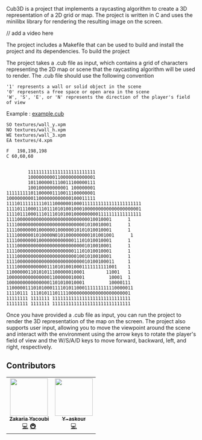 Cub3D is a project that implements a raycasting algorithm to create a 3D representation of a 2D grid or map. The project is written in C and uses the minilibx library for rendering the resulting image on the screen.



// add a video here


The project includes a Makefile that can be used to build and install the project and its dependencies. To build  the project

The project takes a .cub file as input, which contains a grid of characters representing the 2D map or scene that the raycasting algorithm will be used to render. The .cub file should use the following convention


    '1' represents a wall or solid object in the scene
    '0' represents a free space or open area in the scene
    'W', 'S', 'E', or 'N' represents the direction of the player's field of view

Example : [example.cub](./map/younes.cub)

```
SO textures/wall_y.xpm
NO textures/wall_h.xpm
WE textures/wall_3.xpm
EA textures/4.xpm

F   198,198,198
C 60,60,60


        1111111111111111111111111
        1000000000110000000000001
        1011000001110011100000111
        100100000000001 100000001
111111111011000001110011100000001
100000000011000000000000100011111
11110111111111011100000010001111111111111111111111
11110111000111011101010010001000000000000000000001
11110111000111011101010010000000001111111111111111
111100000000000000000000000000010010001      1
111100000000000000000000000001010010001      1
111100000001000000100000010101010010001      1
11110000001010000N0101000000000101001001      1
111100000001000000000000011101010010001      1
111100000000000000000000000001010010001      1
111100000000000000000000011101010010001      1
111100000000000000000000001001010010001      1
1111000000000000000000000000010100100011     1
11110000000000011101010010001111111111001    1
11000000110101011100000010001        11001   1
10000000000000001100000010001         10001  1
10000000000000001101010010001         10000111
11000001110101000111101011000111111111110000011
11110111 1110101110111100000000000000000000001
11111111 1111111 11111111111111111111111111111
11111111 1111111 11111111111111111111111111111
```

Once you have provided a .cub file as input, you can run the project to render the 3D representation of the map on the screen. The project also supports user input, allowing you to move the viewpoint around the scene and interact with the environment using the arrow keys to rotate the player's field of view and the W/S/A/D keys to move forward, backward, left, and right, respectively.

## Contributors

<!-- ALL-CONTRIBUTORS-LIST:START - Do not remove or modify this section -->
<!-- prettier-ignore-start -->
<!-- markdownlint-disable -->
<table>
  <tr>
    <td align="center"><a href="https://github.com/YOPll"><img src="https://avatars.githubusercontent.com/u/49567393?v=4" width="100px;" alt=""/><br /><sub><b>Zakaria Yacoubi</b></sub></a><br /><a href="YOPIIIIIIIII" title="Code">💻</a> <a href="#Cub3D Projection" title="Code">🚇</a></td>
    <td align="center"><a href="https://github.com/Y-askour"><img src="https://avatars.githubusercontent.com/u/66399701?v=4" width="100px;" alt=""/><br /><sub><b>Y-askour</b></sub></a><br /><a href="Y-askour" title="Code">💻</a></td>
  </tr>
</table>

<!-- markdownlint-enable -->
<!-- prettier-ignore-end -->
<!-- ALL-CONTRIBUTORS-LIST:END -->
